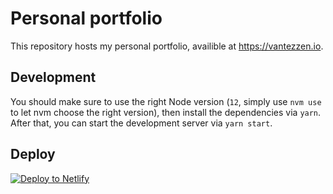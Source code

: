 # Personal portfolio
This repository hosts my personal portfolio, availible at <https://vantezzen.io>.

## Development
You should make sure to use the right Node version (`12`, simply use `nvm use` to let nvm choose the right version), then install the dependencies via `yarn`.
After that, you can start the development server via `yarn start`.

## Deploy
[![Deploy to Netlify](https://www.netlify.com/img/deploy/button.svg)](https://app.netlify.com/start/deploy?repository=https://github.com/vantezzen/portfolio)
